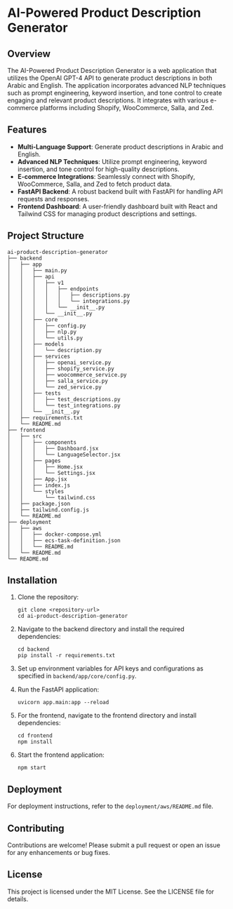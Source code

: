 # AI-Powered Product Description Generator

## Overview
The AI-Powered Product Description Generator is a web application that utilizes the OpenAI GPT-4 API to generate product descriptions in both Arabic and English. The application incorporates advanced NLP techniques such as prompt engineering, keyword insertion, and tone control to create engaging and relevant product descriptions. It integrates with various e-commerce platforms including Shopify, WooCommerce, Salla, and Zed.

## Features
- **Multi-Language Support**: Generate product descriptions in Arabic and English.
- **Advanced NLP Techniques**: Utilize prompt engineering, keyword insertion, and tone control for high-quality descriptions.
- **E-commerce Integrations**: Seamlessly connect with Shopify, WooCommerce, Salla, and Zed to fetch product data.
- **FastAPI Backend**: A robust backend built with FastAPI for handling API requests and responses.
- **Frontend Dashboard**: A user-friendly dashboard built with React and Tailwind CSS for managing product descriptions and settings.

## Project Structure
```
ai-product-description-generator
├── backend
│   ├── app
│   │   ├── main.py
│   │   ├── api
│   │   │   ├── v1
│   │   │   │   ├── endpoints
│   │   │   │   │   ├── descriptions.py
│   │   │   │   │   └── integrations.py
│   │   │   │   └── __init__.py
│   │   │   └── __init__.py
│   │   ├── core
│   │   │   ├── config.py
│   │   │   ├── nlp.py
│   │   │   └── utils.py
│   │   ├── models
│   │   │   └── description.py
│   │   ├── services
│   │   │   ├── openai_service.py
│   │   │   ├── shopify_service.py
│   │   │   ├── woocommerce_service.py
│   │   │   ├── salla_service.py
│   │   │   └── zed_service.py
│   │   ├── tests
│   │   │   ├── test_descriptions.py
│   │   │   └── test_integrations.py
│   │   └── __init__.py
│   ├── requirements.txt
│   └── README.md
├── frontend
│   ├── src
│   │   ├── components
│   │   │   ├── Dashboard.jsx
│   │   │   └── LanguageSelector.jsx
│   │   ├── pages
│   │   │   ├── Home.jsx
│   │   │   └── Settings.jsx
│   │   ├── App.jsx
│   │   ├── index.js
│   │   └── styles
│   │       └── tailwind.css
│   ├── package.json
│   ├── tailwind.config.js
│   └── README.md
├── deployment
│   ├── aws
│   │   ├── docker-compose.yml
│   │   ├── ecs-task-definition.json
│   │   └── README.md
│   └── README.md
└── README.md
```

## Installation
1. Clone the repository:
   ```
   git clone <repository-url>
   cd ai-product-description-generator
   ```

2. Navigate to the backend directory and install the required dependencies:
   ```
   cd backend
   pip install -r requirements.txt
   ```

3. Set up environment variables for API keys and configurations as specified in `backend/app/core/config.py`.

4. Run the FastAPI application:
   ```
   uvicorn app.main:app --reload
   ```

5. For the frontend, navigate to the frontend directory and install dependencies:
   ```
   cd frontend
   npm install
   ```

6. Start the frontend application:
   ```
   npm start
   ```

## Deployment
For deployment instructions, refer to the `deployment/aws/README.md` file.

## Contributing
Contributions are welcome! Please submit a pull request or open an issue for any enhancements or bug fixes.

## License
This project is licensed under the MIT License. See the LICENSE file for details.